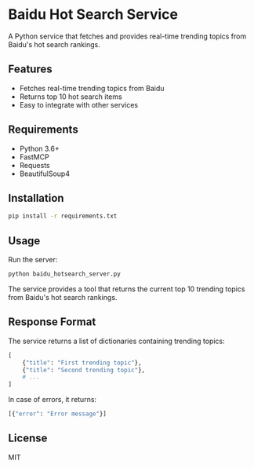 # Baidu Hot Search Service

A Python service that fetches and provides real-time trending topics from Baidu's hot search rankings.

## Features

- Fetches real-time trending topics from Baidu
- Returns top 10 hot search items
- Easy to integrate with other services

## Requirements

- Python 3.6+
- FastMCP
- Requests
- BeautifulSoup4

## Installation

```bash
pip install -r requirements.txt
```

## Usage

Run the server:

```bash
python baidu_hotsearch_server.py
```

The service provides a tool that returns the current top 10 trending topics from Baidu's hot search rankings.

## Response Format

The service returns a list of dictionaries containing trending topics:

```python
[
    {"title": "First trending topic"},
    {"title": "Second trending topic"},
    # ...
]
```

In case of errors, it returns:

```python
[{"error": "Error message"}]
```

## License

MIT